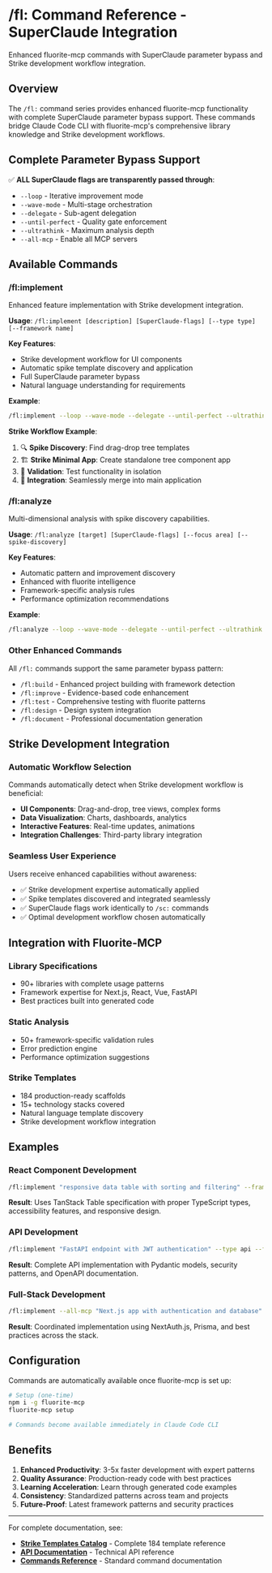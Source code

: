 # /fl: Command Reference - SuperClaude Integration

Enhanced fluorite-mcp commands with SuperClaude parameter bypass and Strike development workflow integration.

## Overview

The `/fl:` command series provides enhanced fluorite-mcp functionality with complete SuperClaude parameter bypass support. These commands bridge Claude Code CLI with fluorite-mcp's comprehensive library knowledge and Strike development workflows.

## Complete Parameter Bypass Support

✅ **ALL SuperClaude flags are transparently passed through**:
- `--loop` - Iterative improvement mode
- `--wave-mode` - Multi-stage orchestration  
- `--delegate` - Sub-agent delegation
- `--until-perfect` - Quality gate enforcement
- `--ultrathink` - Maximum analysis depth
- `--all-mcp` - Enable all MCP servers

## Available Commands

### /fl:implement

Enhanced feature implementation with Strike development integration.

**Usage**: `/fl:implement [description] [SuperClaude-flags] [--type type] [--framework name]`

**Key Features**:
- Strike development workflow for UI components
- Automatic spike template discovery and application
- Full SuperClaude parameter bypass
- Natural language understanding for requirements

**Example**:
```bash
/fl:implement --loop --wave-mode --delegate --until-perfect --ultrathink --all-mcp "ドラッグアンドドロップできるツリービュー" --type component --framework react
```

**Strike Workflow Example**:
1. 🔍 **Spike Discovery**: Find drag-drop tree templates
2. 🏗️ **Strike Minimal App**: Create standalone tree component app
3. 🧪 **Validation**: Test functionality in isolation
4. 🔗 **Integration**: Seamlessly merge into main application

### /fl:analyze

Multi-dimensional analysis with spike discovery capabilities.

**Usage**: `/fl:analyze [target] [SuperClaude-flags] [--focus area] [--spike-discovery]`

**Key Features**:
- Automatic pattern and improvement discovery
- Enhanced with fluorite intelligence
- Framework-specific analysis rules
- Performance optimization recommendations

**Example**:
```bash
/fl:analyze --loop --wave-mode --delegate --until-perfect --ultrathink --all-mcp codebase/ --focus security
```

### Other Enhanced Commands

All `/fl:` commands support the same parameter bypass pattern:

- `/fl:build` - Enhanced project building with framework detection
- `/fl:improve` - Evidence-based code enhancement
- `/fl:test` - Comprehensive testing with fluorite patterns
- `/fl:design` - Design system integration
- `/fl:document` - Professional documentation generation

## Strike Development Integration

### Automatic Workflow Selection

Commands automatically detect when Strike development workflow is beneficial:

- **UI Components**: Drag-and-drop, tree views, complex forms
- **Data Visualization**: Charts, dashboards, analytics
- **Interactive Features**: Real-time updates, animations
- **Integration Challenges**: Third-party library integration

### Seamless User Experience

Users receive enhanced capabilities without awareness:
- ✅ Strike development expertise automatically applied
- ✅ Spike templates discovered and integrated seamlessly  
- ✅ SuperClaude flags work identically to `/sc:` commands
- ✅ Optimal development workflow chosen automatically

## Integration with Fluorite-MCP

### Library Specifications
- 90+ libraries with complete usage patterns
- Framework expertise for Next.js, React, Vue, FastAPI
- Best practices built into generated code

### Static Analysis
- 50+ framework-specific validation rules
- Error prediction engine
- Performance optimization suggestions

### Strike Templates
- 184 production-ready scaffolds
- 15+ technology stacks covered
- Natural language template discovery
- Strike development workflow integration

## Examples

### React Component Development
```bash
/fl:implement "responsive data table with sorting and filtering" --framework react --loop
```

**Result**: Uses TanStack Table specification with proper TypeScript types, accessibility features, and responsive design.

### API Development
```bash
/fl:implement "FastAPI endpoint with JWT authentication" --type api --framework fastapi --wave-mode
```

**Result**: Complete API implementation with Pydantic models, security patterns, and OpenAPI documentation.

### Full-Stack Development
```bash
/fl:implement --all-mcp "Next.js app with authentication and database" --ultrathink --delegate
```

**Result**: Coordinated implementation using NextAuth.js, Prisma, and best practices across the stack.

## Configuration

Commands are automatically available once fluorite-mcp is set up:

```bash
# Setup (one-time)
npm i -g fluorite-mcp
fluorite-mcp setup

# Commands become available immediately in Claude Code CLI
```

## Benefits

1. **Enhanced Productivity**: 3-5x faster development with expert patterns
2. **Quality Assurance**: Production-ready code with best practices
3. **Learning Acceleration**: Learn through generated code examples
4. **Consistency**: Standardized patterns across team and projects
5. **Future-Proof**: Latest framework patterns and security practices

---

For complete documentation, see:
- **[Strike Templates Catalog](./strike-templates.md)** - Complete 184 template reference
- **[API Documentation](../API.md)** - Technical API reference
- **[Commands Reference](./commands.md)** - Standard command documentation